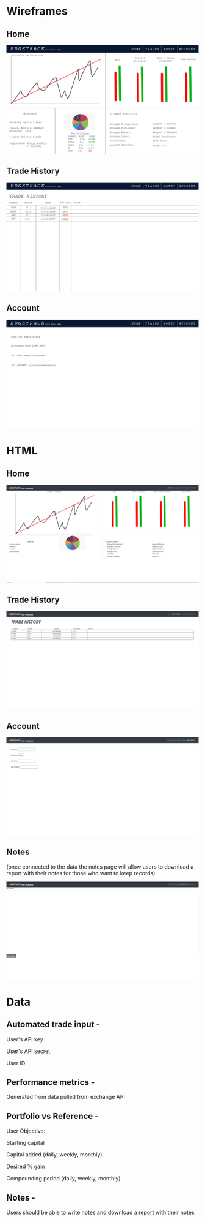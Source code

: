 # Wireframes

## Home

![Home Page](./wireframe.jpg)

## Trade History

![Trade History](./trade-history.jpg)

## Account

![Account Page](./acc.jpg)

# HTML

## Home

![Home html](./homehtml.png)

## Trade History

![Trade History html](./tradehtml.png)

## Account

![Account html](./acchtml.png)

## Notes 

(once connected to the data the notes page will allow users to download a report with their notes for those who want to keep records)

![Notes html](./noteshtml.png)

# Data

## Automated trade input -

User's API key

User's API secret

User ID


## Performance metrics - 

Generated from data pulled from exchange API


## Portfolio vs Reference -

User Objective:

Starting capital

Capital added (daily, weekly, monthly)

Desired % gain

Compounding period (daily, weekly, monthly)


## Notes -

Users should be able to write notes and download a report with their notes